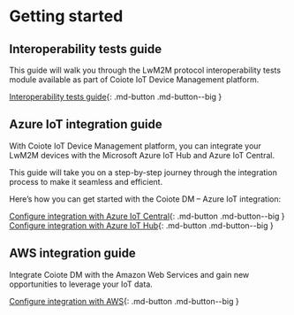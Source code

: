 # Getting started

## Interoperability tests guide

This guide will walk you through the LwM2M protocol interoperability tests module available as part of Coiote IoT Device Management platform.

[Interoperability tests guide](Interoperability_tests_guide/Overview.md){: .md-button .md-button--big }

## Azure IoT integration guide

With Coiote IoT Device Management platform, you can integrate your LwM2M devices with the Microsoft Azure IoT Hub and Azure IoT Central.

This guide will take you on a step-by-step journey through the integration process to make it seamless and efficient.

Here’s how you can get started with the Coiote DM – Azure IoT integration:

[Configure integration with Azure IoT Central](Azure_IoT_Integration_Guide/Azure_IoT_Central_integration/Configuring_Azure_IoT_Central_integration_extension.md){: .md-button .md-button--big } [Configure integration with Azure IoT Hub](Azure_IoT_Integration_Guide/Azure_IoT_Hub_integration/Configuring_Azure_IoT_Hub_integration_extension.md){: .md-button .md-button--big }

## AWS integration guide

Integrate Coiote DM with the Amazon Web Services and gain new opportunities to leverage your IoT data.

[Configure integration with AWS](AWS_Integration_Guide/Configuring_AWS_integration.md){: .md-button .md-button--big }

